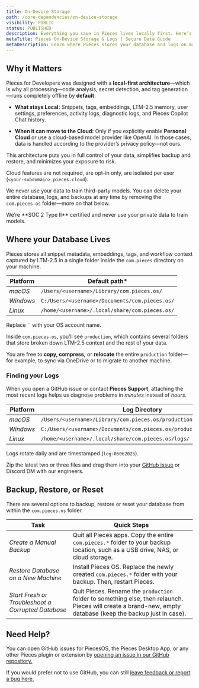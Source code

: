 ```yaml
---
title: On-Device Storage
path: /core-dependencies/on-device-storage
visibility: PUBLIC
status: PUBLISHED
description: Everything you save in Pieces lives locally first. Here’s exactly where to find it—and how to share the right files when you need help.
metaTitle: Pieces On-Device Storage & Logs | Secure Data Guide
metaDescription: Learn where Pieces stores your database and logs on macOS, Windows, and Linux. Backup, restore, or delete data locally with SOC 2-certified security.
---
```


## Why it Matters

Pieces for Developers was designed with a **local-first architecture**—which is why all processing—code analysis, secret detection, and tag generation—runs completely offline by **default**:

* **What stays Local:** Snippets, tags, embeddings, LTM-2.5 memory, user settings, preferences, activity logs, diagnostic logs, and Pieces Copilot Chat history.

* **When it can move to the Cloud:** Only if you explicitly enable **Personal Cloud** or use a cloud-based model provider like OpenAI. In those cases, data is handled according to the provider’s privacy policy—not ours.

This architecture puts you in full control of your data, simplifies backup and restore, and minimizes your exposure to risk.

Cloud features are not required, are opt-in only, are isolated per user (`<your-subdomain>.pieces.cloud`).

We never use your data to train third-party models. You can delete your entire database, logs, and backups at any time by removing the `com.pieces.os` folder—more on that below.

<Callout type="tip">
  We’re **SOC 2 Type II** certified and never use your private data to train models.
</Callout>

## Where your Database Lives

Pieces stores all snippet metadata, embeddings, tags, and workflow context captured by LTM-2.5 in a single folder inside the `com.pieces` directory on your machine.

| **Platform** | **Default path\***                             |
| ------------ | ---------------------------------------------- |
| *macOS*      | `/Users/<username>/Library/com.pieces.os/`     |
| *Windows*    | `C:/Users/<username>/Documents/com.pieces.os/` |
| *Linux*      | `/home/<username>/.local/share/com.pieces.os/` |

<Callout type="tip">
  Replace `<username>` with your OS account name.
</Callout>

Inside `com.pieces.os`, you’ll see `production`, which contains several folders that store broken down LTM-2.5 context and the rest of your data.

You are free to **copy, compress,** or **relocate** the entire `production` folder—for example, to sync via OneDrive or to migrate to another machine.

### Finding your Logs

When you open a GitHub issue or contact **Pieces Support**, attaching the most recent logs helps us diagnose problems in *minutes* instead of *hours*.

| **Platform** | **Log Directory**                                                     |
| ------------ | --------------------------------------------------------------------- |
| *macOS*      | `/Users/<username>/Library/com.pieces.os/production/support/logs/`    |
| *Windows*    | `C:/Users/<username>/Documents/com.pieces.os/production/support/logs` |
| *Linux*      | `/home/<username>/.local/share/com.pieces.os/logs/`                   |

Logs rotate daily and are timestamped (`log-05062025`).

Zip the latest two or three files and drag them into your <a target="_blank" href="https://github.com/pieces-app/support/issues">GitHub issue</a> or Discord DM with our engineers.

## Backup, Restore, or Reset

There are several options to backup, restore or reset your database from within the `com.pieces.os` folder.

| **Task**                                           | **Quick Steps**                                                                                                                                              |
| -------------------------------------------------- | ------------------------------------------------------------------------------------------------------------------------------------------------------------ |
| *Create a Manual Backup*                           | Quit all Pieces apps. Copy the entire `com.pieces.*` folder to your backup location, such as a USB drive, NAS, or cloud storage.                             |
| *Restore Database on a New Machine*                | Install Pieces OS. Replace the newly created `com.pieces.*` folder with your backup. Then, restart Pieces.                                                   |
| *Start Fresh or Troubleshoot a Corrupted Database* | Quit Pieces. Rename the `production` folder to something else, then relaunch. Pieces will create a brand-new, empty database (keep the backup just in case). |

## Need Help?<a target="_blank" href="/extensions-plugins/sublime#get-support-or-share-feedback">**​**</a>

You can open GitHub issues for PiecesOS, the Pieces Desktop App, or any other Pieces plugin or extension by <a target="_blank" href="https://github.com/pieces-app/support/issues">opening an issue in our GitHub repository.</a>

If you would prefer not to use GitHub, you can still <a target="_blank" href="https://getpieces.typeform.com/to/mCjBSIjF#page=docs-support">leave feedback or report a bug here.</a>